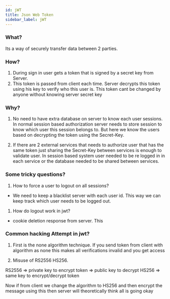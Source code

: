 ```yaml
---
id: jWT
title: Json Web Token
sidebar_label: jWT
---
```


### What?

Its a way of securely transfer data between 2 parties.

### How?

1. During sign in user gets a token that is signed by a secret key from Server.
2. This token is passed from client each time. Server decrypts this token using his key to verify who this user is. This token cant be changed by anyone without knowing server secret key

### Why?

1. No need to have extra database on server to know each user sessions. In normal session based authorization server needs to store session to know which user this session belongs to. But here we know the users based on decrypting the token using the Secret-Key.

2. If there are 2 external services that needs to authorize user that has the same token just sharing the Secret-Key between services is enough to validate user. In session based system user needed to be re logged in in each service or the database needed to be shared between services.

### Some tricky questions?

1. How to force a user to logout on all sessions?

- We need to keep a blacklist server with each user id. This way we can keep track which user needs to be logged out.

1. How do logout work in jwt?

- cookie deletion response from server. This

### Common hacking Attempt in jwt?

1. First is the none algorithm technique. If you send token from client with algorithm as none this makes all verifications invalid and you get access

2. Misuse of RS2556 HS256.

RS2556 => private key to encrypt token => public key to decrypt
HS256 => same key to encrypt/decrypt token

Now if from client we change the algorithm to HS256 and then encrypt the message using this then server will theoretically think all is going okay
